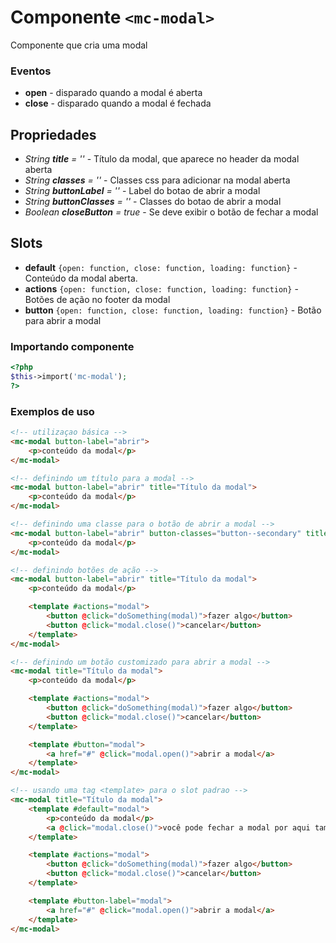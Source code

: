 # Componente `<mc-modal>`
Componente que cria uma modal

### Eventos
- **open** - disparado quando a modal é aberta
- **close** - disparado quando a modal é fechada
  
## Propriedades
- *String **title** = ''* - Título da modal, que aparece no header da modal aberta
- *String **classes** = ''* - Classes css para adicionar na modal aberta
- *String **buttonLabel** = ''* - Label do botao de abrir a modal
- *String **buttonClasses** = ''* - Classes do botao de abrir a modal
- *Boolean **closeButton** = true* - Se deve exibir o botão de fechar a modal

## Slots
- **default** `{open: function, close: function, loading: function}` - Conteúdo da modal aberta.
- **actions** `{open: function, close: function, loading: function}` - Botões de ação no footer da modal
- **button** `{open: function, close: function, loading: function}` - Botão para abrir a modal

### Importando componente
```PHP
<?php 
$this->import('mc-modal');
?>
```
### Exemplos de uso
```HTML
<!-- utilizaçao básica -->
<mc-modal button-label="abrir">
    <p>conteúdo da modal</p>
</mc-modal>

<!-- definindo um título para a modal -->
<mc-modal button-label="abrir" title="Título da modal">
    <p>conteúdo da modal</p>
</mc-modal>

<!-- definindo uma classe para o botão de abrir a modal -->
<mc-modal button-label="abrir" button-classes="button--secondary" title="Título da modal">
    <p>conteúdo da modal</p>
</mc-modal>

<!-- definindo botões de ação -->
<mc-modal button-label="abrir" title="Título da modal">
    <p>conteúdo da modal</p>

    <template #actions="modal">
        <button @click="doSomething(modal)">fazer algo</button>
        <button @click="modal.close()">cancelar</button>
    </template>
</mc-modal>

<!-- definindo um botão customizado para abrir a modal -->
<mc-modal title="Título da modal">
    <p>conteúdo da modal</p>

    <template #actions="modal">
        <button @click="doSomething(modal)">fazer algo</button>
        <button @click="modal.close()">cancelar</button>
    </template>

    <template #button="modal">
        <a href="#" @click="modal.open()">abrir a modal</a>
    </template>
</mc-modal>

<!-- usando uma tag <template> para o slot padrao -->
<mc-modal title="Título da modal">
    <template #default="modal">
        <p>conteúdo da modal</p>
        <a @click="modal.close()">você pode fechar a modal por aqui também</a>
    </template>

    <template #actions="modal">
        <button @click="doSomething(modal)">fazer algo</button>
        <button @click="modal.close()">cancelar</button>
    </template>

    <template #button-label="modal">
        <a href="#" @click="modal.open()">abrir a modal</a>
    </template>
</mc-modal>